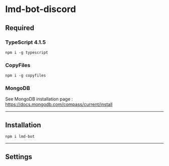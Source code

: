 # lmd-bot-discord

## Required
### TypeScript 4.1.5
```
npm i -g typescript
```
### CopyFiles
```
npm i -g copyfiles
```
### MongoDB
See MongoDB installation page : https://docs.mongodb.com/compass/current/install
___
## Installation
```
npm i lmd-bot
```
___
## Settings